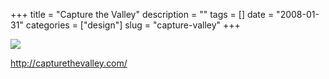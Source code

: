 +++
title = "Capture the Valley"
description = ""
tags = []
date = "2008-01-31"
categories = ["design"]
slug = "capture-valley"
+++


 

  <div id="screens-thumbs" class="clearfix">
    <div class="txt-center" id="design-submission"><a href="http://capturethevalley.com/"><img id='bluga-thumbnail-1015' class='bluga-thumbnail large' src='http://media.konigi.com/bluga/
wt47f281ca3073c_0.jpg'/></a></div>  
  </div>   
<p><a href="http://capturethevalley.com/">http://capturethevalley.com/</a></p>




